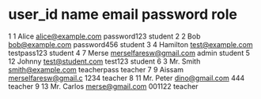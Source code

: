 #   user_id  name        email                   password      role
1   1        Alice       alice@example.com       password123   student
2   2        Bob         bob@example.com         password456   student
3   4        Hamilton    test@example.com        testpass123   student
4   7        Merse       merselfaresw@gmail.com  admin         student
5   12       Johnny      test@student.com        test123       student
6   3        Mr. Smith   smith@example.com       teacherpass   teacher
7   9        Aissam      merselfaresw@gmail.c    1234          teacher
8   11       Mr. Peter   dino@gmail.com          444           teacher
9   13       Mr. Carlos  merse@gmail.com         001122        teacher